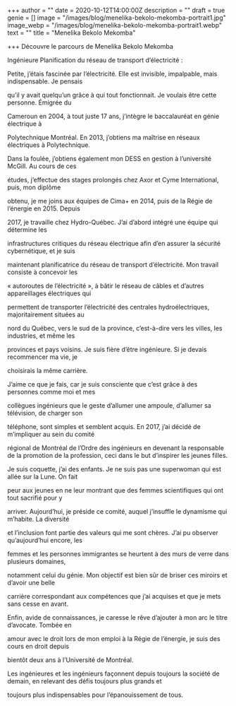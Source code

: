 +++
author = ""
date = 2020-10-12T14:00:00Z
description = ""
draft = true
genie = []
image = "/images/blog/menelika-bekolo-mekomba-portrait1.jpg"
image_webp = "/images/blog/menelika-bekolo-mekomba-portrait1.webp"
text = ""
title = "Menelika Bekolo Mekomba"

+++
Découvre le parcours de Menelika Bekolo Mekomba

Ingénieure Planification du réseau de transport d’électricité :

Petite, j’étais fascinée par l’électricité. Elle est invisible, impalpable, mais indispensable. Je pensais

qu’il y avait quelqu’un grâce à qui tout fonctionnait. Je voulais être cette personne. Émigrée du

Cameroun en 2004, à tout juste 17 ans, j’intègre le baccalauréat en génie électrique à

Polytechnique Montréal. En 2013, j’obtiens ma maîtrise en réseaux électriques à Polytechnique.

Dans la foulée, j’obtiens également mon DESS en gestion à l’université McGill. Au cours de ces

études, j’effectue des stages prolongés chez Axor et Cyme International, puis, mon diplôme

obtenu, je me joins aux équipes de Cima+ en 2014, puis de la Régie de l’énergie en 2015. Depuis

2017, je travaille chez Hydro-Québec. J’ai d’abord intégré une équipe qui détermine les

infrastructures critiques du réseau électrique afin d’en assurer la sécurité cybernétique, et je suis

maintenant planificatrice du réseau de transport d’électricité. Mon travail consiste à concevoir les

« autoroutes de l’électricité », à bâtir le réseau de câbles et d’autres appareillages électriques qui

permettent de transporter l’électricité des centrales hydroélectriques, majoritairement situées au

nord du Québec, vers le sud de la province, c’est-à-dire vers les villes, les industries, et même les

provinces et pays voisins. Je suis fière d’être ingénieure. Si je devais recommencer ma vie, je

choisirais la même carrière.

J’aime ce que je fais, car je suis consciente que c’est grâce à des personnes comme moi et mes

collègues ingénieurs que le geste d’allumer une ampoule, d’allumer sa télévision, de charger son

téléphone, sont simples et semblent acquis. En 2017, j’ai décidé de m’impliquer au sein du comité

régional de Montréal de l’Ordre des ingénieurs en devenant la responsable de la promotion de la profession, ceci dans le but d’inspirer les jeunes filles.

Je suis coquette, j’ai des enfants. Je ne suis pas une superwoman qui est allée sur la Lune. On fait

peur aux jeunes en ne leur montrant que des femmes scientifiques qui ont tout sacrifié pour y

arriver. Aujourd’hui, je préside ce comité, auquel j’insuffle le dynamisme qui m’habite. La diversité

et l’inclusion font partie des valeurs qui me sont chères. J’ai pu observer qu’aujourd’hui encore, les

femmes et les personnes immigrantes se heurtent à des murs de verre dans plusieurs domaines,

notamment celui du génie. Mon objectif est bien sûr de briser ces miroirs et d’avoir une belle

carrière correspondant aux compétences que j’ai acquises et que je mets sans cesse en avant.

Enfin, avide de connaissances, je caresse le rêve d’ajouter à mon arc le titre d’avocate. Tombée en

amour avec le droit lors de mon emploi à la Régie de l’énergie, je suis des cours en droit depuis

bientôt deux ans à l’Université de Montréal.

Les ingénieures et les ingénieurs façonnent depuis toujours la société de demain, en relevant des défis toujours plus grands et

toujours plus indispensables pour l’épanouissement de tous.